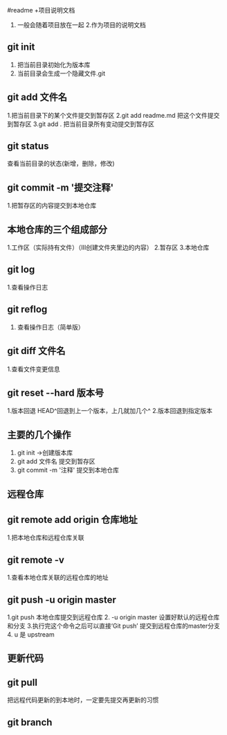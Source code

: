 #readme
+项目说明文档
1. 一般会随着项目放在一起
2.作为项目的说明文档

## git init
1. 把当前目录初始化为版本库
2. 当前目录会生成一个隐藏文件.git

## git add 文件名
1.把当前目录下的某个文件提交到暂存区
2.git add readme.md 把这个文件提交到暂存区
3.git add . 把当前目录所有变动提交到暂存区

## git status
查看当前目录的状态(新增，删除，修改)
## git commit -m '提交注释'
1.把暂存区的内容提交到本地仓库

## 本地仓库的三个组成部分
1.工作区（实际持有文件）（III创建文件夹里边的内容）
2.暂存区
3.本地仓库

## git log
1.查看操作日志
## git reflog
1. 查看操作日志（简单版）
## git diff 文件名
1.查看文件变更信息
## git reset --hard 版本号
1.版本回退 HEAD^回退到上一个版本，上几就加几个^
2.版本回退到指定版本 
## 主要的几个操作
1. git init ->创建版本库
2. git add 文件名 提交到暂存区
3. git commit -m '注释' 提交到本地仓库

## 远程仓库

## git remote add origin 仓库地址
1.把本地仓库和远程仓库关联

## git remote -v
1.查看本地仓库关联的远程仓库的地址

## git push -u origin master
1.git push 本地仓库提交到远程仓库
2. -u origin master  设置好默认的远程仓库和分支
3.执行完这个命令之后可以直接‘Git push’ 提交到远程仓库的master分支
4. u 是 upstream 
## 更新代码
## git pull
把远程代码更新的到本地时，一定要先提交再更新的习惯
## git branch


